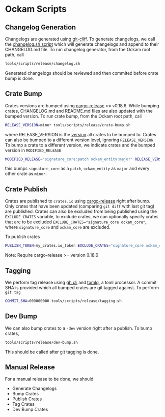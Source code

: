 # Ockam Scripts

## Changelog Generation

Changelogs are generated using [git-cliff](https://github.com/orhun/git-cliff). To generate changelogs, we call the [changelog.sh script](https://github.com/ockam-network/ockam/blob/develop/tools/scripts/release/changelog.sh) which will generate changelogs and append to their CHANGELOG.md file.
To run changelog generator, from the Ockam root path, call
```bash
tools/scripts/release/changelog.sh
```
Generated changelogs should be reviewed and then commited before crate bump is done.

## Crate Bump

Crates versions are bumped using [cargo-release](https://github.com/crate-ci/cargo-release/issues) >= v0.18.6. While bumping crates, CHANGELOG.md and README.md files are also updated with the bumped version.
To run crate bump, from the Ockam root path, call
```bash
RELEASE_VERSION=minor tools/scripts/release/crate-bump.sh
```
where RELEASE_VERSION is the [version](https://github.com/crate-ci/cargo-release/blob/master/docs/reference.md#bump-level) all crates to be bumped to.
Crates can also be bumped to a different version level, ignoring `RELEASE_VERSION`. To bump a crate to a different version, we indicate crates and the bumped version in `MODIFIED_RELEASE`
```bash
MODIFIED_RELEASE="signature_core:patch ockam_entity:major" RELEASE_VERSION=minor tools/scripts/release/crate-bump.sh
```
this bumps `signature_core` as a `patch`, `ockam_entity` as `major` and every other crate as `minor`.


## Crate Publish

Crates are published to `crates.io` using [cargo-release](https://github.com/crate-ci/cargo-release) right after bump. Only crates that have been updated (comparing `git diff` with last git tag) are published. Crates can also be excluded from being published using the `EXCLUDE_CRATES` variable, to exclude crates, we can optionally specify crates that are to be excluded `EXCLUDE_CRATES="signature_core ockam_core"`, where `signature_core` and `ockam_core` are excluded.

To publish crates
```bash
PUBLISH_TOKEN=my_crates.io_token EXCLUDE_CRATES="signature_core ockam_core" tools/scripts/release/crate-publish.sh
```
Note: Require cargo-release >= version 0.18.6

## Tagging

We perform tag release using [gh cli](https://cli.github.com) and [tomlq](https://github.com/jamesmunns/tomlq), a toml processor. A commit SHA is provided which all bumped crates are git tagged against.
To perform `git tag`
```bash
COMMIT_SHA=000000000 tools/scripts/release/tagging.sh
```

## Dev Bump

We can also bump crates to a `-dev` version right after a publish. To bump crates,
```bash
tools/scripts/release/dev-bump.sh
```
This should be called after git tagging is done.


## Manual Release

For a manual release to be done, we should

- Generate Changelogs
- Bump Crates
- Publish Crates
- Tag Crates
- Dev Bump Crates
